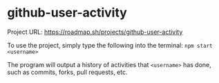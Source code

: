 # github-user-activity

Project URL: https://roadmap.sh/projects/github-user-activity

To use the project, simply type the following into the terminal:
`npm start <username>`

The program will output a history of activities that `<username>` has done, such as commits, forks, pull requests, etc.
